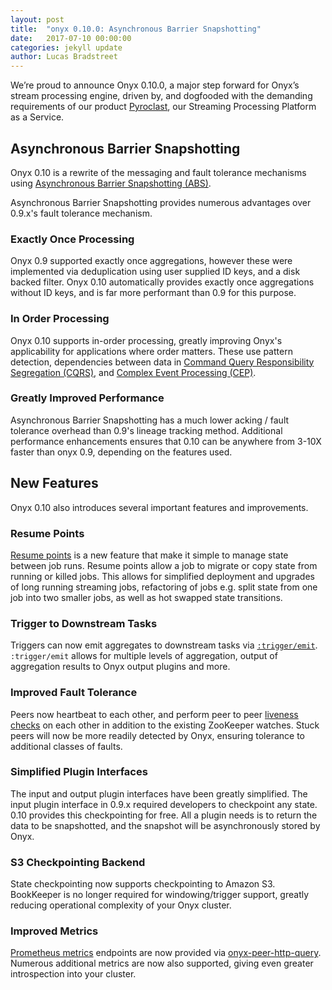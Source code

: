 ```yaml
---
layout: post
title:  "onyx 0.10.0: Asynchronous Barrier Snapshotting"
date:   2017-07-10 00:00:00
categories: jekyll update
author: Lucas Bradstreet
---
```


We’re proud to announce Onyx 0.10.0, a major step forward for Onyx’s stream
processing engine, driven by, and dogfooded with the demanding requirements of
our product [Pyroclast](http://pyroclast.io), our Streaming Processing Platform as a Service.

## Asynchronous Barrier Snapshotting

Onyx 0.10 is a rewrite of the messaging and fault tolerance mechanisms using
[Asynchronous Barrier Snapshotting (ABS)](https://github.com/onyx-platform/onyx/blob/0.10.x/doc/user-guide/architecture-low-level-design.adoc#asynchronous-barrier-snapshotting).

Asynchronous Barrier Snapshotting provides numerous advantages over 0.9.x's fault tolerance mechanism.

### Exactly Once Processing

Onyx 0.9 supported exactly once aggregations, however these were implemented
via deduplication using user supplied ID keys, and a disk backed filter. Onyx
0.10 automatically provides exactly once aggregations without ID keys, and is
far more performant than 0.9 for this purpose.

### In Order Processing

Onyx 0.10 supports in-order processing, greatly improving Onyx's
applicability for applications where order matters. These use pattern
detection, dependencies between data in [Command Query Responsibility
Segregation (CQRS)](https://martinfowler.com/bliki/CQRS.html), and [Complex
Event Processing (CEP)](https://en.wikipedia.org/wiki/Complex_event_processing).

### Greatly Improved Performance

Asynchronous Barrier Snapshotting has a much lower acking / fault tolerance
overhead than 0.9's lineage tracking method. Additional performance
enhancements ensures that 0.10 can be anywhere from 3-10X faster than onyx
0.9, depending on the features used.

## New Features

Onyx 0.10 also introduces several important features and improvements.

### Resume Points

[Resume points](https://github.com/onyx-platform/onyx/blob/0.10.x/doc/user-guide/resume-points.adoc)
is a new feature that make it simple to manage state between job runs. Resume
points allow a job to migrate or copy state from running or killed jobs. This
allows for simplified deployment and upgrades of long running streaming jobs,
refactoring of jobs e.g. split state from one job into two smaller jobs, as
well as hot swapped state transitions.

### Trigger to Downstream Tasks

Triggers can now emit aggregates to downstream tasks via
[`:trigger/emit`](http://www.onyxplatform.org/docs/cheat-sheet/latest/#trigger-entry/:trigger/emit).
`:trigger/emit` allows for multiple levels of aggregation, output of
aggregation results to Onyx output plugins and more.

### Improved Fault Tolerance

Peers now heartbeat to each other, and perform peer to peer [liveness
checks](http://www.onyxplatform.org/docs/cheat-sheet/latest/#peer-config/:onyx.peer/subscriber-liveness-timeout-ms)
on each other in addition to the existing ZooKeeper watches. Stuck peers will
now be more readily detected by Onyx, ensuring tolerance to additional classes
of faults.

### Simplified Plugin Interfaces

The input and output plugin interfaces have been greatly simplified. The input
plugin interface in 0.9.x required developers to checkpoint any state. 0.10
provides this checkpointing for free. All a plugin needs is to return the data
to be snapshotted, and the snapshot will be asynchronously stored by Onyx.

### S3 Checkpointing Backend

State checkpointing now supports checkpointing to Amazon S3. BookKeeper is no
longer required for windowing/trigger support, greatly reducing operational
complexity of your Onyx cluster.

### Improved Metrics

[Prometheus metrics](https://prometheus.io/) endpoints are now provided via
[onyx-peer-http-query](https://github.com/onyx-platform/onyx-peer-http-query).
Numerous additional metrics are now also supported, giving even greater
introspection into your cluster.
